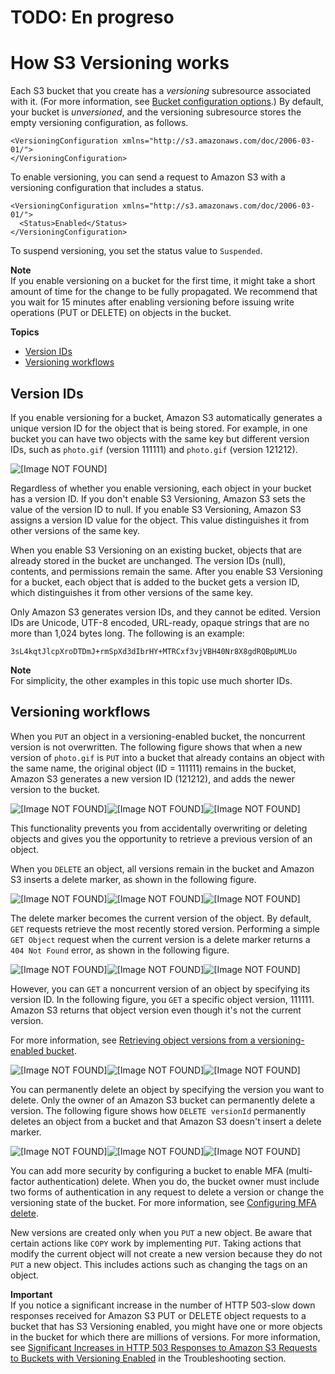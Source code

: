 # TODO: En progreso 

# How S3 Versioning works<a name="versioning-workflows"></a>

Each S3 bucket that you create has a *versioning* subresource associated with it\. \(For more information, see [Bucket configuration options](UsingBucket.md#bucket-config-options-intro)\.\) By default, your bucket is *unversioned*, and the versioning subresource stores the empty versioning configuration, as follows\.

```
<VersioningConfiguration xmlns="http://s3.amazonaws.com/doc/2006-03-01/"> 
</VersioningConfiguration>
```

To enable versioning, you can send a request to Amazon S3 with a versioning configuration that includes a status\. 

```
<VersioningConfiguration xmlns="http://s3.amazonaws.com/doc/2006-03-01/"> 
  <Status>Enabled</Status> 
</VersioningConfiguration>
```

To suspend versioning, you set the status value to `Suspended`\.

**Note**  
 If you enable versioning on a bucket for the first time, it might take a short amount of time for the change to be fully propagated\. We recommend that you wait for 15 minutes after enabling versioning before issuing write operations \(PUT or DELETE\) on objects in the bucket\. 


**Topics**
+ [Version IDs](#version-ids)
+ [Versioning workflows](#versioning-workflows-examples)

## Version IDs<a name="version-ids"></a>

If you enable versioning for a bucket, Amazon S3 automatically generates a unique version ID for the object that is being stored\. For example, in one bucket you can have two objects with the same key but different version IDs, such as `photo.gif` \(version 111111\) and `photo.gif` \(version 121212\)\.

![\[Image NOT FOUND\]](http://docs.aws.amazon.com/AmazonS3/latest/userguide/images/versioning_Enabled.png)

Regardless of whether you enable versioning, each object in your bucket has a version ID\. If you don't enable S3 Versioning, Amazon S3 sets the value of the version ID to null\. If you enable S3 Versioning, Amazon S3 assigns a version ID value for the object\. This value distinguishes it from other versions of the same key\.

When you enable S3 Versioning on an existing bucket, objects that are already stored in the bucket are unchanged\. The version IDs \(null\), contents, and permissions remain the same\. After you enable S3 Versioning for a bucket, each object that is added to the bucket gets a version ID, which distinguishes it from other versions of the same key\. 

Only Amazon S3 generates version IDs, and they cannot be edited\. Version IDs are Unicode, UTF\-8 encoded, URL\-ready, opaque strings that are no more than 1,024 bytes long\. The following is an example:

`3sL4kqtJlcpXroDTDmJ+rmSpXd3dIbrHY+MTRCxf3vjVBH40Nr8X8gdRQBpUMLUo`

**Note**  
For simplicity, the other examples in this topic use much shorter IDs\.



## Versioning workflows<a name="versioning-workflows-examples"></a>

When you `PUT` an object in a versioning\-enabled bucket, the noncurrent version is not overwritten\. The following figure shows that when a new version of `photo.gif` is `PUT` into a bucket that already contains an object with the same name, the original object \(ID = 111111\) remains in the bucket, Amazon S3 generates a new version ID \(121212\), and adds the newer version to the bucket\.

![\[Image NOT FOUND\]](http://docs.aws.amazon.com/AmazonS3/latest/userguide/images/versioning_PUT_versionEnabled3.png)![\[Image NOT FOUND\]](http://docs.aws.amazon.com/AmazonS3/latest/userguide/)![\[Image NOT FOUND\]](http://docs.aws.amazon.com/AmazonS3/latest/userguide/)

This functionality prevents you from accidentally overwriting or deleting objects and gives you the opportunity to retrieve a previous version of an object\. 

When you `DELETE` an object, all versions remain in the bucket and Amazon S3 inserts a delete marker, as shown in the following figure\.

![\[Image NOT FOUND\]](http://docs.aws.amazon.com/AmazonS3/latest/userguide/images/versioning_DELETE_versioningEnabled.png)![\[Image NOT FOUND\]](http://docs.aws.amazon.com/AmazonS3/latest/userguide/)![\[Image NOT FOUND\]](http://docs.aws.amazon.com/AmazonS3/latest/userguide/)

The delete marker becomes the current version of the object\. By default, `GET` requests retrieve the most recently stored version\. Performing a simple `GET Object` request when the current version is a delete marker returns a `404 Not Found` error, as shown in the following figure\.

![\[Image NOT FOUND\]](http://docs.aws.amazon.com/AmazonS3/latest/userguide/images/versioning_DELETE_NoObjectFound2.png)![\[Image NOT FOUND\]](http://docs.aws.amazon.com/AmazonS3/latest/userguide/)![\[Image NOT FOUND\]](http://docs.aws.amazon.com/AmazonS3/latest/userguide/)

However, you can `GET` a noncurrent version of an object by specifying its version ID\. In the following figure, you `GET` a specific object version, 111111\. Amazon S3 returns that object version even though it's not the current version\.

For more information, see [Retrieving object versions from a versioning\-enabled bucket](RetrievingObjectVersions.md)\.

![\[Image NOT FOUND\]](http://docs.aws.amazon.com/AmazonS3/latest/userguide/images/versioning_GET_Versioned3.png)![\[Image NOT FOUND\]](http://docs.aws.amazon.com/AmazonS3/latest/userguide/)![\[Image NOT FOUND\]](http://docs.aws.amazon.com/AmazonS3/latest/userguide/)

You can permanently delete an object by specifying the version you want to delete\. Only the owner of an Amazon S3 bucket can permanently delete a version\. The following figure shows how `DELETE versionId` permanently deletes an object from a bucket and that Amazon S3 doesn't insert a delete marker\.

![\[Image NOT FOUND\]](http://docs.aws.amazon.com/AmazonS3/latest/userguide/images/versioning_DELETE_versioningEnabled2.png)![\[Image NOT FOUND\]](http://docs.aws.amazon.com/AmazonS3/latest/userguide/)![\[Image NOT FOUND\]](http://docs.aws.amazon.com/AmazonS3/latest/userguide/)

You can add more security by configuring a bucket to enable MFA \(multi\-factor authentication\) delete\. When you do, the bucket owner must include two forms of authentication in any request to delete a version or change the versioning state of the bucket\. For more information, see [Configuring MFA delete](MultiFactorAuthenticationDelete.md)\.

 New versions are created only when you `PUT` a new object\. Be aware that certain actions like `COPY` work by implementing `PUT`\. Taking actions that modify the current object will not create a new version because they do not `PUT` a new object\. This includes actions such as changing the tags on an object\. 

**Important**  
If you notice a significant increase in the number of HTTP 503\-slow down responses received for Amazon S3 PUT or DELETE object requests to a bucket that has S3 Versioning enabled, you might have one or more objects in the bucket for which there are millions of versions\. For more information, see [Significant Increases in HTTP 503 Responses to Amazon S3 Requests to Buckets with Versioning Enabled](troubleshooting-by-symptom.md#troubleshooting-by-symptom-increase-503-reponses) in the Troubleshooting section\.
